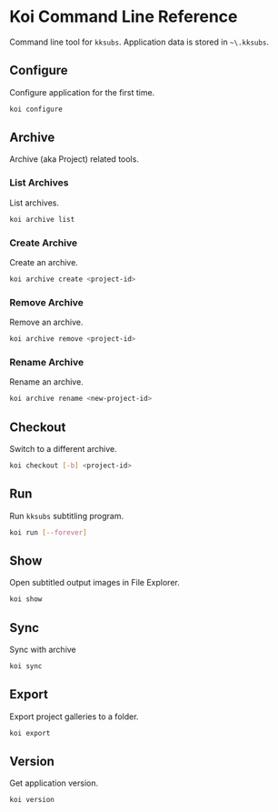 # Koi Command Line Reference

Command line tool for `kksubs`. Application data is stored in `~\.kksubs`.

## Configure
Configure application for the first time.
```sh
koi configure
```

## Archive
Archive (aka Project) related tools.
### List Archives
List archives.

```sh
koi archive list
```

### Create Archive
Create an archive.
```sh
koi archive create <project-id>
```

### Remove Archive
Remove an archive.
```sh
koi archive remove <project-id>
```

### Rename Archive
Rename an archive.
```sh
koi archive rename <new-project-id>
```

## Checkout
Switch to a different archive.
```sh
koi checkout [-b] <project-id>
```

## Run
Run `kksubs` subtitling program.
```sh
koi run [--forever]
```

## Show
Open subtitled output images in File Explorer.
```sh
koi show
```

## Sync
Sync with archive
```sh
koi sync
```

## Export
Export project galleries to a folder.
```sh
koi export
```

## Version
Get application version.
```sh
koi version
```